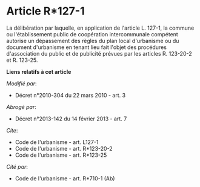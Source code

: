 # Article R*127-1

La délibération par laquelle, en application de l'article L. 127-1, la commune ou l'établissement public de coopération
intercommunale compétent autorise un dépassement des règles du plan local d'urbanisme ou du document d'urbanisme en tenant
lieu fait l'objet des procédures d'association du public et de publicité prévues par les articles R. 123-20-2 et R. 123-25.

**Liens relatifs à cet article**

_Modifié par_:

  - Décret n°2010-304 du 22 mars 2010 - art. 3

_Abrogé par_:

  - Décret n°2013-142 du 14 février 2013 - art. 7

_Cite_:

  - Code de l'urbanisme - art. L127-1
  - Code de l'urbanisme - art. R*123-20-2
  - Code de l'urbanisme - art. R*123-25

_Cité par_:

  - Code de l'urbanisme - art. R*710-1 (Ab)
